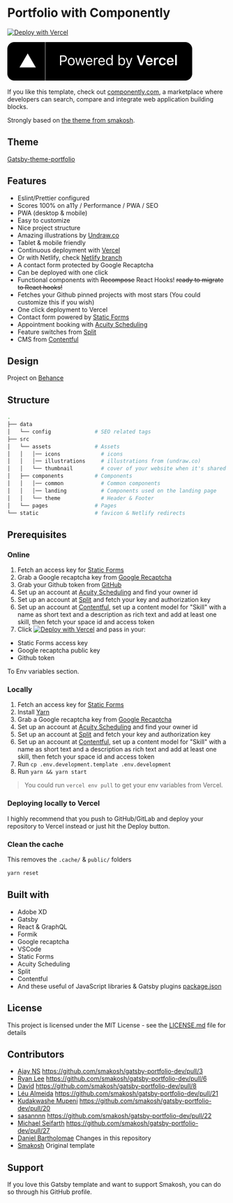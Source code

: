 # Portfolio with Componently

[![Deploy with Vercel](https://vercel.co/button)](https://vercel.com/import/settings?s=https%3A%2F%2Fgithub.com%2Fsmakosh%2Fgatsby-portfolio-dev&c=1&env=GATSBY_PORTFOLIO_GITHUB_TOKEN%2CGATSBY_PORTFOLIO_FORMIK_ENDPOINT%2CGATSBY_PORTFOLIO_RECAPTCHA_KEY&envDescription=Required%20to%20fetch%20your%20repositories%20from%20GitHub&envLink=https://github.com/smakosh/gatsby-portfolio-dev&framework=nextjs)

[![Powered by Vercel](./powered-by-vercel.svg)](https://vercel.co?utm_source=smakosh)

If you like this template, check out [componently.com](https://componently.com/), a marketplace where developers can search, compare and integrate web application building blocks.

Strongly based on [the theme from smakosh](https://github.com/smakosh/gatsby-portfolio-dev/). 

## Theme

[Gatsby-theme-portfolio](https://github.com/smakosh/gatsby-theme-portfolio)

## Features

- Eslint/Prettier configured
- Scores 100% on a11y / Performance / PWA / SEO
- PWA (desktop & mobile)
- Easy to customize
- Nice project structure
- Amazing illustrations by [Undraw.co](https://undraw.co)
- Tablet & mobile friendly
- Continuous deployment with [Vercel](https://vercel.co/?utm_source=smakosh)
- Or with Netlify, check [Netlify branch](https://github.com/smakosh/gatsby-portfolio-dev/tree/netlify)
- A contact form protected by Google Recaptcha
- Can be deployed with one click
- Functional components with ~~Recompose~~ React Hooks! ~~ready to migrate to React hooks!~~
- Fetches your Github pinned projects with most stars (You could customize this if you wish)
- One click deployment to Vercel
- Contact form powered by [Static Forms](https://www.staticforms.xyz/)
- Appointment booking with [Acuity Scheduling](https://acuityscheduling.com/)
- Feature switches from [Split](https://www.split.io/)
- CMS from [Contentful](https://www.contentful.com/)

## Design

Project on [Behance](https://www.behance.net/gallery/74172961/Free-Gatsby-portfolio-for-developers)

## Structure

```bash
.
├── data
│   └── config              # SEO related tags
├── src
│   └── assets              # Assets
│   │   │── icons             # icons
│   │   │── illustrations     # illustrations from (undraw.co)
│   │   └── thumbnail         # cover of your website when it's shared to social media
│   ├── components          # Components
│   │   │── common            # Common components
│   │   │── landing           # Components used on the landing page
│   │   └── theme             # Header & Footer
│   └── pages               # Pages
└── static                  # favicon & Netlify redirects
```

## Prerequisites

### Online

1. Fetch an access key for [Static Forms](https://www.staticforms.xyz/)
2. Grab a Google recaptcha key from [Google Recaptcha](https://www.google.com/recaptcha/admin)
3. Grab your Github token from [GitHub](https://github.com/settings/tokens/new?scopes=repo&description=portfolio-dev)
4. Set up an account at [Acuity Scheduling](https://acuityscheduling.com/signup.php?action=form&type=professional&freeTrial=1&lite=1&btn=nav/) and find your owner id
5. Set up an account at [Split](https://www.split.io/signup/) and fetch your key and authorization key
6. Set up an account at [Contentful](https://www.contentful.com/sign-up/), set up a content model for "Skill" with a name as short text and a description as rich text and add at least one skill, then fetch your space id and access token
7. Click [![Deploy with Vercel](https://zeit.co/button)](https://vercel.com/import/settings?s=https%3A%2F%2Fgithub.com%2Fsmakosh%2Fgatsby-portfolio-dev&c=1&env=GATSBY_PORTFOLIO_GITHUB_TOKEN%2CGATSBY_PORTFOLIO_FORMIK_ENDPOINT%2CGATSBY_PORTFOLIO_RECAPTCHA_KEY&envDescription=Required%20to%20fetch%20your%20repositories%20from%20GitHub&envLink=https://github.com/smakosh/gatsby-portfolio-dev&framework=nextjs) and pass in your:
  
  - Static Forms access key
  - Google recaptcha public key
  - Github token

To Env variables section.

### Locally

1. Fetch an access key for [Static Forms](https://www.staticforms.xyz/)
2. Install [Yarn](https://yarnpkg.com/en/)
3. Grab a Google recaptcha key from [Google Recaptcha](https://www.google.com/recaptcha/admin)
4. Set up an account at [Acuity Scheduling](https://acuityscheduling.com/signup.php?action=form&type=professional&freeTrial=1&lite=1&btn=nav/) and find your owner id
5. Set up an account at [Split](https://www.split.io/signup/) and fetch your key and authorization key
6. Set up an account at [Contentful](https://www.contentful.com/sign-up/), set up a content model for "Skill" with a name as short text and a description as rich text and add at least one skill, then fetch your space id and access token
7. Run `cp .env.development.template .env.development`
8. Run `yarn && yarn start`

> You could run `vercel env pull` to get your env variables from Vercel.

### Deploying locally to Vercel

I highly recommend that you push to GitHub/GitLab and deploy your repository to Vercel instead or just hit the Deploy button.

### Clean the cache

This removes the `.cache/` & `public/` folders

```bash
yarn reset
```

## Built with

- Adobe XD
- Gatsby
- React & GraphQL
- Formik
- Google recaptcha
- VSCode
- Static Forms
- Acuity Scheduling
- Split
- Contentful
- And these useful of JavaScript libraries & Gatsby plugins [package.json](package.json)

## License

This project is licensed under the MIT License - see the [LICENSE.md](LICENSE.md) file for details

## Contributors

- [Ajay NS](https://github.com/ajayns) https://github.com/smakosh/gatsby-portfolio-dev/pull/3
- [Ryan Lee](https://github.com/drdgvhbh) https://github.com/smakosh/gatsby-portfolio-dev/pull/6
- [David](https://github.com/davidavz) https://github.com/smakosh/gatsby-portfolio-dev/pull/8
- [Léu Almeida](https://github.com/LeuAlmeida) https://github.com/smakosh/gatsby-portfolio-dev/pull/21
- [Kudakwashe Mupeni](https://github.com/2wce) https://github.com/smakosh/gatsby-portfolio-dev/pull/20
- [sasannnn](https://github.com/sasannnn) https://github.com/smakosh/gatsby-portfolio-dev/pull/22
- [Michael Seifarth](https://github.com/Kageetai) https://github.com/smakosh/gatsby-portfolio-dev/pull/27
- [Daniel Bartholomae](https://github.com/dbartholomae) Changes in this repository
- [Smakosh](https://smakosh.com) Original template

## Support

If you love this Gatsby template and want to support Smakosh, you can do so through his GitHub profile.
